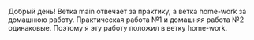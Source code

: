 Добрый день!
Ветка main отвечает за практику, а ветка home-work за домашнюю работу.
Практическая работа №1 и домашняя работа №2 одинаковые. Поэтому я эту работу положил в ветку home-work.
